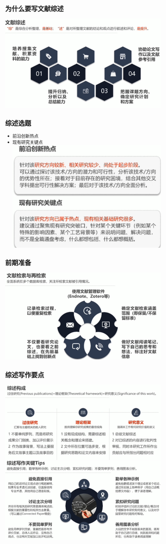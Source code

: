 ## 为什么要写文献综述
![输入图片说明](/imgs/2025-05-02/vvPXLfoniZWPNH0L.png)
## 综述选题
- 前沿创新热点
- 现有研究关键点
![输入图片说明](/imgs/2025-05-02/MPHMthvMc6r6oapM.png)
## 前期准备
![输入图片说明](/imgs/2025-05-02/mW5gfruskUREWMST.png)

## 综述写作要点
![输入图片说明](/imgs/2025-05-02/cYwXIWF17xPLTxgr.png)  
![输入图片说明](/imgs/2025-05-02/Vj1MfwtrOpNilTbA.png)
<!--stackedit_data:
eyJoaXN0b3J5IjpbNDAzMjM3NjQzLC0zMTU4ODE0OThdfQ==
-->